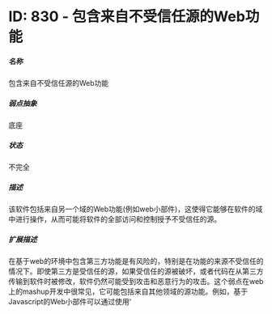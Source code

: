 # ID: 830 - 包含来自不受信任源的Web功能
<h5>名称</h5>包含来自不受信任源的Web功能
<h5>弱点抽象</h5>底座
<h5>状态</h5>不完全
<h5>描述</h5>该软件包括来自另一个域的Web功能(例如web小部件)，这使得它能够在软件的域中进行操作，从而可能将软件的全部访问和控制授予不受信任的源。
<h5>扩展描述</h5>在基于web的环境中包含第三方功能是有风险的，特别是在功能的来源不受信任的情况下。即使第三方是受信任的源，如果受信任的源被破坏，或者代码在从第三方传输到软件时被修改，软件仍然可能受到攻击和恶意行为的攻击。这个弱点在web上的mashup开发中很常见，它可能包括来自其他领域的源功能。例如，基于Javascript的Web小部件可以通过使用‘<script src=http：/all.domain.here>’标记来插入，这会导致代码在软件域中运行，而不是在加载小部件的远程站点上运行。因此，所包含的代码可以访问本地DOM，包括Cookie和开发人员可能不希望远程站点能够访问的其他数据。这种依赖关系可能是可取的，甚至是必需的，但有时程序员并不知道存在依赖关系。
<h5>相关的弱点</h5>*性质：子女：CWE ID：829：视图ID：1000：序数：初级：自然：子女：CWE ID：829：视图ID：699：序数：主要：
<h5>弱点规律</h5>空
<h5>适用的平台</h5>空
<h5>背景细节</h5>空
<h5>替代条款</h5>空
<h5>模式的介绍</h5>*阶段：执行：说明：
<h5>剥削因素</h5>空
<h5>利用的可能性</h5>空
<h5>常见的后果</h5>：：SCOPE：Confidentiality：SCOPE：Integrity：SCOPE：Availability：TECHNICAL影响：执行未经授权的代码或命令：
<h5>检测方法</h5>空
<h5>潜在的缓解措施</h5>空
<h5>观察到的例子</h5>空
<h5>功能区域</h5>空
<h5>影响资源</h5>空
<h5>分类法映射</h5>空
<h5>相关的攻击模式</h5>空
<h5>笔记</h5>空


